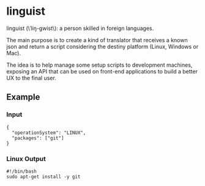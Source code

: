 # linguist

linguist (\ˈliŋ-gwist\\): a person skilled in foreign languages.

The main purpose is to create a kind of translator that receives a known json and return a script considering the destiny platform (Linux, Windows or Mac).

The idea is to help manage some setup scripts to development machines, exposing an API that can be used on front-end applications to build a better UX to the final user.

## Example

### Input
```
{
  "operationSystem": "LINUX",
  "packages": ["git"]
}
```

### Linux Output
```
#!/bin/bash
sudo apt-get install -y git
```
